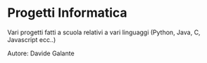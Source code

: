 # Progetti Informatica

Vari progetti fatti a scuola relativi a vari linguaggi (Python, Java, C, Javascript ecc..)

Autore: Davide Galante
